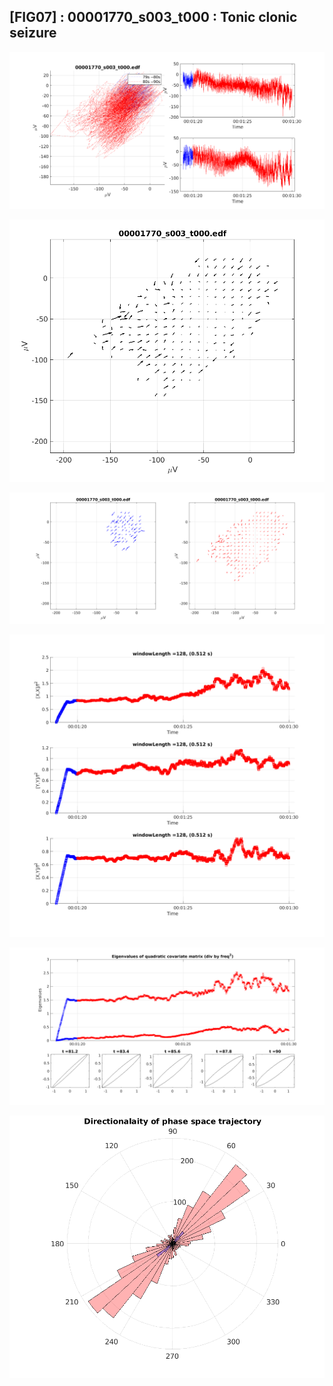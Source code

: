 ## [FIG07] : 00001770_s003_t000 : Tonic clonic seizure

![](../../output/phase/00001770_s003_t000_79.png)

![](../../output/flow/00001770_s003_t000_79.png)

![](../../output/flow2/00001770_s003_t000_79.png)

![](../../output/quadvar/00001770_s003_t000_79.png)

![](../../output/quadvareigval/00001770_s003_t000_79.png)

![](../../output/directions/00001770_s003_t000_79.png)
